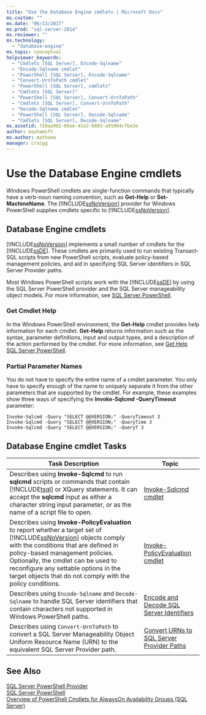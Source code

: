 ```yaml
---
title: "Use the Database Engine cmdlets | Microsoft Docs"
ms.custom: ""
ms.date: "06/13/2017"
ms.prod: "sql-server-2014"
ms.reviewer: ""
ms.technology: 
  - "database-engine"
ms.topic: conceptual
helpviewer_keywords: 
  - "Cmdlets [SQL Server], Encode-Sqlname"
  - "Encode-Sqlname cmdlet"
  - "PowerShell [SQL Server], Encode-Sqlname"
  - "Convert-UrnToPath cmdlet"
  - "PowerShell [SQL Server], cmdlets"
  - "Cmdlets [SQL Server]"
  - "PowerShell [SQL Server], Convert-UrnToPath"
  - "Cmdlets [SQL Server], Convert-UrnToPath"
  - "Decode-Sqlname cmdlet"
  - "PowerShell [SQL Server], Decode-Sqlname"
  - "Cmdlets [SQL Server], Decode-Sqlname"
ms.assetid: 720aa982-09ae-41a3-b603-a91004cfbe3e
author: mashamsft
ms.author: mathoma
manager: craigg
---
```

# Use the Database Engine cmdlets
  Windows PowerShell cmdlets are single-function commands that typically have a verb-noun naming convention, such as **Get-Help** or **Set-MachineName**. The [!INCLUDE[ssNoVersion](../includes/ssnoversion-md.md)] provider for Windows PowerShell supplies cmdlets specific to [!INCLUDE[ssNoVersion](../includes/ssnoversion-md.md)].  
  
## Database Engine cmdlets  
 [!INCLUDE[ssNoVersion](../includes/ssnoversion-md.md)] implements a small number of cmdlets for the [!INCLUDE[ssDE](../includes/ssde-md.md)]. These cmdlets are primarily used to run existing Transact-SQL scripts from new PowerShell scripts, evaluate policy-based management policies, and aid in specifying SQL Server identifiers in SQL Server Provider paths.  
  
 Most Windows PowerShell scripts work with the [!INCLUDE[ssDE](../includes/ssde-md.md)] by using the SQL Server PowerShell provider and the SQL Server manageability object models. For more information, see [SQL Server PowerShell](../powershell/sql-server-powershell.md).  
  
### Get Cmdlet Help  
 In the Windows PowerShell environment, the **Get-Help** cmdlet provides help information for each cmdlet. **Get-Help** returns information such as the syntax, parameter definitions, input and output types, and a description of the action performed by the cmdlet. For more information, see [Get Help SQL Server PowerShell](../../2014/database-engine/get-help-sql-server-powershell.md).  
  
### Partial Parameter Names  
 You do not have to specify the entire name of a cmdlet parameter. You only have to specify enough of the name to uniquely separate it from the other parameters that are supported by the cmdlet. For example, these examples show three ways of specifying the **Invoke-Sqlcmd -QueryTimeout** parameter:  
  
```  
Invoke-Sqlcmd -Query "SELECT @@VERSION;" -QueryTimeout 3  
Invoke-Sqlcmd -Query "SELECT @@VERSION;" -QueryTime 3  
Invoke-Sqlcmd -Query "SELECT @@VERSION;" -QueryT 3  
```  
  
## Database Engine cmdlet Tasks  
  
|Task Description|Topic|  
|----------------------|-----------|  
|Describes using **Invoke-Sqlcmd** to run **sqlcmd** scripts or commands that contain [!INCLUDE[tsql](../includes/tsql-md.md)] or XQuery statements. It can accept the **sqlcmd** input as either a character string input parameter, or as the name of a script file to open.|[Invoke-Sqlcmd cmdlet](../../2014/database-engine/invoke-sqlcmd-cmdlet.md)|  
|Describes using **Invoke-PolicyEvaluation** to report whether a target set of [!INCLUDE[ssNoVersion](../includes/ssnoversion-md.md)] objects comply with the conditions that are defined in policy-based management policies. Optionally, the cmdlet can be used to reconfigure any settable options in the target objects that do not comply with the policy conditions.|[Invoke-PolicyEvaluation cmdlet](../../2014/database-engine/invoke-policyevaluation-cmdlet.md)|  
|Describes using `Encode-Sqlname` and `Decode-Sqlname` to handle SQL Server identifiers that contain characters not supported in Windows PowerShell paths.|[Encode and Decode SQL Server Identifiers](../powershell/encode-and-decode-sql-server-identifiers.md)|  
|Describes using `Convert-UrnToPath` to convert a SQL Server Manageability Object Uniform Resource Name (URN) to the equivalent SQL Server Provider path.|[Convert URNs to SQL Server Provider Paths](../../2014/database-engine/convert-urns-to-sql-server-provider-paths.md)|  
  
## See Also  
 [SQL Server PowerShell Provider](../powershell/sql-server-powershell-provider.md)   
 [SQL Server PowerShell](../powershell/sql-server-powershell.md)   
 [Overview of PowerShell Cmdlets for AlwaysOn Availability Groups &#40;SQL Server&#41;](availability-groups/windows/overview-of-powershell-cmdlets-for-always-on-availability-groups-sql-server.md)  
  
  
